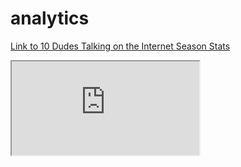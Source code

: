 # analytics


[Link to 10 Dudes Talking on the Internet Season Stats](https://github.com/brayellison/analytics/blob/master/season_stats.html)

<iframe src="https://github.com/brayellison/analytics/blob/master/season_stats.html"></iframe>

